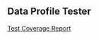 ## Data Profile Tester

<a href="https://hdickie.github.io/Data_Profile_Tester/htmlcov/index.html">Test Coverage Report</a>
